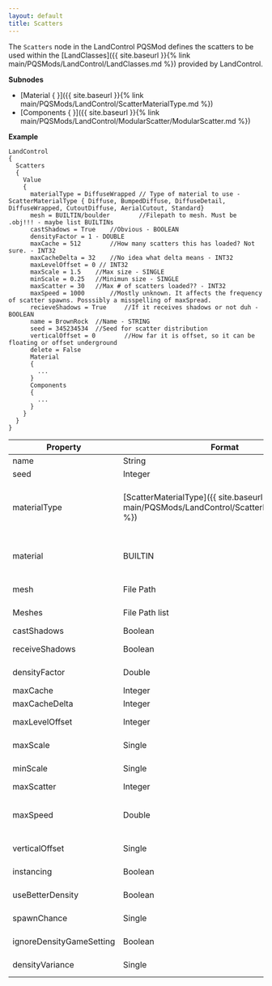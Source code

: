 ```yaml
---
layout: default
title: Scatters
---
```


The `Scatters` node in the LandControl PQSMod defines the scatters to be used within the [LandClasses]({{ site.baseurl }}{% link main/PQSMods/LandControl/LandClasses.md %}) provided by LandControl.

**Subnodes**
* [Material { }]({{ site.baseurl }}{% link main/PQSMods/LandControl/ScatterMaterialType.md %})
* [Components { }]({{ site.baseurl }}{% link main/PQSMods/LandControl/ModularScatter/ModularScatter.md %})

**Example**
```
LandControl
{
  Scatters
  {
    Value
    {
      materialType = DiffuseWrapped // Type of material to use - ScatterMaterialType { Diffuse, BumpedDiffuse, DiffuseDetail, DiffuseWrapped, CutoutDiffuse, AerialCutout, Standard}
      mesh = BUILTIN/boulder		//Filepath to mesh. Must be .obj!!! - maybe list BUILTINs
      castShadows = True	//Obvious - BOOLEAN
      densityFactor = 1 - DOUBLE
      maxCache = 512		//How many scatters this has loaded? Not sure. - INT32
      maxCacheDelta = 32	//No idea what delta means - INT32
      maxLevelOffset = 0 // INT32
      maxScale = 1.5	//Max size - SINGLE
      minScale = 0.25	//Minimun size - SINGLE
      maxScatter = 30	//Max # of scatters loaded?? - INT32
      maxSpeed = 1000		//Mostly unknown. It affects the frequency of scatter spawns. Posssibly a misspelling of maxSpread.
      recieveShadows = True		//If it receives shadows or not duh - BOOLEAN
      name = BrownRock	//Name - STRING
      seed = 345234534	//Seed for scatter distribution
      verticalOffset = 0		//How far it is offset, so it can be floating or offset underground
      delete = False
      Material
      {
        ...
      }
      Components
      {
        ...
      }
    }
  }
}
```

|Property|Format|Description|
|--------|------|-----------|
|name|String|The name of the scatter|
|seed|Integer|The random seed for scatter distribution.|
|materialType|[ScatterMaterialType]({{ site.baseurl }}{% link main/PQSMods/LandControl/ScatterMaterialType.md %})|The type of the material of the scatter. Valid options can be found on the [ScatterMaterialType]({{ site.baseurl }}{% link main/PQSMods/LandControl/ScatterMaterialType.md %}) page.
|material|BUILTIN|Stock material to use instead of specifying a materialType and Material { }. Avoid using this! Will not work in conjunction with the materialType and Material { }.|
|mesh|File Path|The path to an .obj file that contains the scatter's mesh.|
|Meshes|File Path list|A list of file paths to be used as meshes. Discouraged because format is unknown for now.|
|castShadows|Boolean|Whether the scatter should cast shadows.|
|receiveShadows|Boolean|Whether the scatter should receive shadows - i.e., have shadows casted upon it.|
|densityFactor|Double|Should be set to 1, unless working with extremely small bodies? Use is unknown.|
|maxCache|Integer|Maximum amount of scatters to cache at any time?|
|maxCacheDelta|Integer|Change in amount of scatters cached?|
|maxLevelOffset|Integer|The max offset from the PQS level? (the ones controlled by `minLevel` and `maxLevel`)|
|maxScale|Single|The maximum scale multiplier for the size of the scatter.|
|minScale|Single|The minimum scale multiplier for the size of the scatter.|
|maxScatter|Integer|Maximum number of scatters rendered?|
|maxSpeed|Double|Affects frequency of scatter spawns. Main use unknown, could be a misspelling of `maxSpread`. Possibly the max speed a craft can travel at to render the scatter.|
|verticalOffset|Single|Offset from the ground to allow floating and underground scatters.|
|instancing|Boolean|Whether to instance the material, presumably to create better performance?|
|useBetterDensity|Boolean|Whether to use an alternate method of density calculation?|
|spawnChance|Single|The chance of spawning each scatter. Scale of units unknown.|
|ignoreDensityGameSetting|Boolean|Whether to ignore the game setting that controls scatter density.|
|densityVariance|Single|The variance between allowed densities. Can be used for uneven distribution of scatters.|
